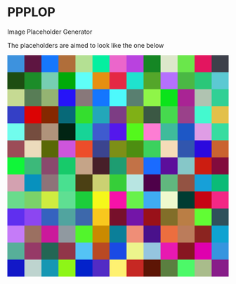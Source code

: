 PPPLOP
======

Image Placeholder Generator

The placeholders are aimed to look like the one below

![PPPLOP!](ppplop.png)
